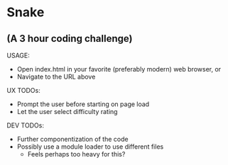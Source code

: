 Snake
=====

(A 3 hour coding challenge)
-------------------------

USAGE:
  * Open index.html in your favorite (preferably modern) web browser, or
  * Navigate to the URL above

UX TODOs:
  * Prompt the user before starting on page load
  * Let the user select difficulty rating

DEV TODOs:
  * Further componentization of the code
  * Possibly use a module loader to use different files
    * Feels perhaps too heavy for this?
